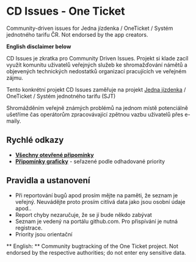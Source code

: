# CD Issues - One Ticket
Community-driven issues for Jedna jízdenka / OneTicket / Systém jednotného tarifu ČR. Not endorsed by the app creators.

**English disclaimer below**

CD Issues je zkratka pro Community Driven Issues. Projekt si klade zacíl využít komunitu uživatelů veřejných služeb ke shromažďování námětů a objevených technických nedostatků organizací pracujících ve veřejném zájmu.

Tento konkrétní projekt CD Issues zaměřuje na projekt [Jedna jízdenka](https://www.oneticket.cz) / OneTicket / Systém jednotného tarifu (SJT)

Shromážděním veřejně známých problémů na jednom místě potenciálně ušetříme čas operátorům zpracovávající zpětnou vazbu uživatelů přes e-maily.

## Rychlé odkazy
- **[Všechny otevřené připomínky](https://github.com/cd-issues/oneticket/issues)**
- **[Připomínky graficky](https://github.com/cd-issues/oneticket/projects/1)** - seřazené podle odhadované priority

## Pravidla a ustanovení
- Při reportování bugů apod prosím mějte na paměti, že seznam je veřejný. Neuvádějte proto prosím citlivá data jako jsou osobní údaje apod..
- Report chyby nezaručuje, že se jí bude někdo zabývat
- Seznam je vedený na portálu github.com. Pro přispívání je nutná registrace.
- Priority jsou orientační

** English: **
Community bugtracking of the One Ticket project.
Not endorsed by the respective authorities; do not enter eny sensitive data.
